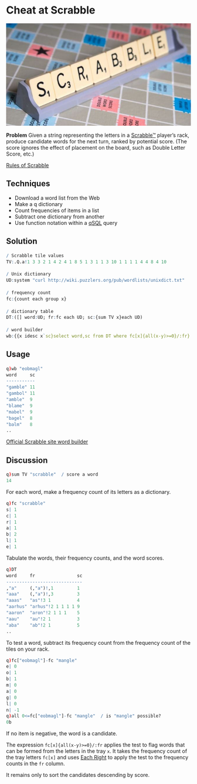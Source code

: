 # Cheat at Scrabble


[![Scrabble](img/scrabble.jpg)](https://scrabble.hasbro.com/en-us "Official Scrabble site")


**Problem** Given a string representing the letters in a [Scrabble™](https://scrabble.hasbro.com/en-us) player’s rack, produce candidate words for the next turn, ranked by potential score. (The score ignores the effect of placement on the board, such as Double Letter Score, etc.)

[Rules of Scrabble](https://en.wikipedia.org/wiki/Scrabble "Wikipedia") 

## Techniques

-   Download a word list from the Web
-   Make a q dictionary
-   Count frequencies of items in a list 
-   Subtract one dictionary from another
-   Use function notation within a [qSQL](https://code.kx.com/q/basics/qsql) query


## Solution

```q
/ Scrabble tile values
TV:.Q.a!1 3 3 2 1 4 2 4 1 8 5 1 3 1 1 3 10 1 1 1 1 4 4 8 4 10  

/ Unix dictionary
UD:system "curl http://wiki.puzzlers.org/pub/wordlists/unixdict.txt"

/ frequency count
fc:{count each group x} 

/ dictionary table
DT:([] word:UD; fr:fc each UD; sc:{sum TV x}each UD) 

/ word builder
wb:{{x idesc x`sc}select word,sc from DT where fc[x]{all(x-y)>=0}/:fr}
```


## Usage

```q
q)wb "eobmagl"
word     sc
-----------
"gamble" 11
"gambol" 11
"amble"  9
"blame"  9
"mabel"  9
"bagel"  8
"balm"   8
..
```

[Official Scrabble site word builder](https://scrabble.hasbro.com/en-us/tools#wordbuilder)


## Discussion

```q
q)sum TV "scrabble"  / score a word
14
```

For each word, make a frequency count of its letters as a dictionary. 

```q
q)fc "scrabble"
s| 1
c| 1
r| 1
a| 1
b| 2
l| 1
e| 1
```

Tabulate the words, their frequency counts, and the word scores.

```q
q)DT
word     fr                sc
-----------------------------
,"a"     (,"a")!,1         1
"aaa"    (,"a")!,3         3
"aaas"   "as"!3 1          4
"aarhus" "arhus"!2 1 1 1 1 9
"aaron"  "aron"!2 1 1 1    5
"aau"    "au"!2 1          3
"aba"    "ab"!2 1          5
..
```

To test a word, subtract its frequency count from the frequency count of the tiles on your rack.

```q
q)fc["eobmagl"]-fc "mangle"
e| 0
o| 1
b| 1
m| 0
a| 0
g| 0
l| 0
n| -1
q)all 0<=fc["eobmagl"]-fc "mangle"  / is "mangle" possible?
0b
```

If no item is negative, the word is a candidate. 


The expression `fc[x]{all(x-y)>=0}/:fr` applies the test to flag words that can be formed from the letters in the tray `x`. 
It takes the frequency count of the tray letters `fc[x]` and uses [Each Right](https://code.kx.com/q/ref/maps#each-left-and-each-right) to apply the test to the frequency counts in the `fr` column. 

It remains only to sort the candidates descending by score.